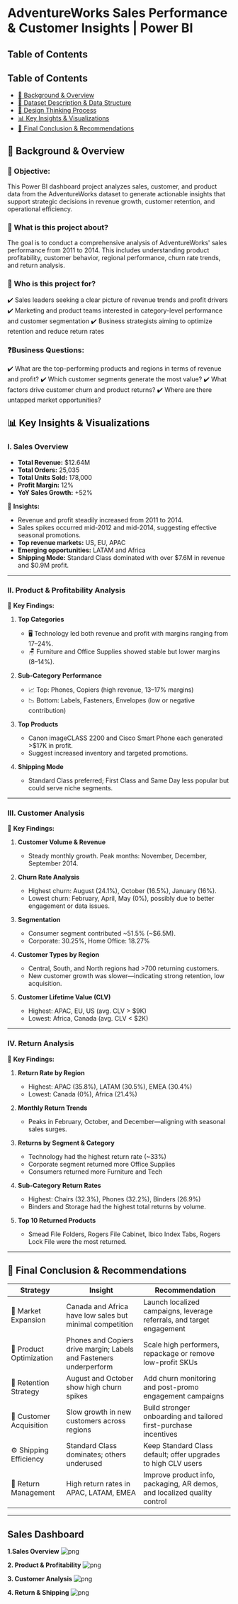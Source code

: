 # AdventureWorks Sales Performance & Customer Insights | Power BI

## Table of Contents
## Table of Contents  
- [📌 Background & Overview](#background--overview)  
- [📂 Dataset Description & Data Structure](#dataset-description--data-structure)  
- [🧠 Design Thinking Process](#design-thinking-process)  
- [📊 Key Insights & Visualizations](#key-insights--visualizations)  
- [🔎 Final Conclusion & Recommendations](#final-conclusion--recommendations)

## 📌 Background & Overview
### 🎯 Objective:
This Power BI dashboard project analyzes sales, customer, and product data from the AdventureWorks dataset to generate actionable insights that support strategic decisions in revenue growth, customer retention, and operational efficiency.

### 📖 What is this project about?
The goal is to conduct a comprehensive analysis of AdventureWorks' sales performance from 2011 to 2014. This includes understanding product profitability, customer behavior, regional performance, churn rate trends, and return analysis.

### 👤 Who is this project for?
✔️ Sales leaders seeking a clear picture of revenue trends and profit drivers
✔️ Marketing and product teams interested in category-level performance and customer segmentation
✔️ Business strategists aiming to optimize retention and reduce return rates

### ❓Business Questions:
✔️ What are the top-performing products and regions in terms of revenue and profit?
✔️ Which customer segments generate the most value?
✔️ What factors drive customer churn and product returns?
✔️ Where are there untapped market opportunities?

## 📊 Key Insights & Visualizations  

### I. Sales Overview  

- **Total Revenue:** $12.64M  
- **Total Orders:** 25,035  
- **Total Units Sold:** 178,000  
- **Profit Margin:** 12%  
- **YoY Sales Growth:** +52%

📌 **Insights:**  
- Revenue and profit steadily increased from 2011 to 2014.  
- Sales spikes occurred mid-2012 and mid-2014, suggesting effective seasonal promotions.  
- **Top revenue markets:** US, EU, APAC  
- **Emerging opportunities:** LATAM and Africa  
- **Shipping Mode:** Standard Class dominated with over $7.6M in revenue and $0.9M profit.

---

### II. Product & Profitability Analysis  

📌 **Key Findings:**  
1. **Top Categories**  
   - 🖥️ Technology led both revenue and profit with margins ranging from 17–24%.  
   - 🪑 Furniture and Office Supplies showed stable but lower margins (8–14%).

2. **Sub-Category Performance**  
   - 📈 Top: Phones, Copiers (high revenue, 13–17% margins)  
   - 📉 Bottom: Labels, Fasteners, Envelopes (low or negative contribution)

3. **Top Products**  
   - Canon imageCLASS 2200 and Cisco Smart Phone each generated >$17K in profit.  
   - Suggest increased inventory and targeted promotions.

4. **Shipping Mode**  
   - Standard Class preferred; First Class and Same Day less popular but could serve niche segments.

---

### III. Customer Analysis  

📌 **Key Findings:**  
1. **Customer Volume & Revenue**  
   - Steady monthly growth. Peak months: November, December, September 2014.

2. **Churn Rate Analysis**  
   - Highest churn: August (24.1%), October (16.5%), January (16%).  
   - Lowest churn: February, April, May (0%), possibly due to better engagement or data issues.

3. **Segmentation**  
   - Consumer segment contributed ~51.5% (~$6.5M).  
   - Corporate: 30.25%, Home Office: 18.27%

4. **Customer Types by Region**  
   - Central, South, and North regions had >700 returning customers.  
   - New customer growth was slower—indicating strong retention, low acquisition.

5. **Customer Lifetime Value (CLV)**  
   - Highest: APAC, EU, US (avg. CLV > $9K)  
   - Lowest: Africa, Canada (avg. CLV < $2K)

---

### IV. Return Analysis  

📌 **Key Findings:**  
1. **Return Rate by Region**  
   - Highest: APAC (35.8%), LATAM (30.5%), EMEA (30.4%)  
   - Lowest: Canada (0%), Africa (21.4%)

2. **Monthly Return Trends**  
   - Peaks in February, October, and December—aligning with seasonal sales surges.

3. **Returns by Segment & Category**  
   - Technology had the highest return rate (~33%)  
   - Corporate segment returned more Office Supplies  
   - Consumers returned more Furniture and Tech

4. **Sub-Category Return Rates**  
   - Highest: Chairs (32.3%), Phones (32.2%), Binders (26.9%)  
   - Binders and Storage had the highest total returns by volume.

5. **Top 10 Returned Products**  
   - Smead File Folders, Rogers File Cabinet, Ibico Index Tabs, Rogers Lock File were the most returned.

---

## 🔎 Final Conclusion & Recommendations  

| Strategy                      | Insight                                                                 | Recommendation                                                                 |
|------------------------------|-------------------------------------------------------------------------|---------------------------------------------------------------------------------|
| 🚀 Market Expansion           | Canada and Africa have low sales but minimal competition                | Launch localized campaigns, leverage referrals, and target engagement          |
| 🧠 Product Optimization       | Phones and Copiers drive margin; Labels and Fasteners underperform      | Scale high performers, repackage or remove low-profit SKUs                    |
| 👥 Retention Strategy         | August and October show high churn spikes                               | Add churn monitoring and post-promo engagement campaigns                        |
| 🛒 Customer Acquisition       | Slow growth in new customers across regions                              | Build stronger onboarding and tailored first-purchase incentives              |
| ⚙️ Shipping Efficiency        | Standard Class dominates; others underused                              | Keep Standard Class default; offer upgrades to high CLV users                 |
| 🔄 Return Management          | High return rates in APAC, LATAM, EMEA                                  | Improve product info, packaging, AR demos, and localized quality control       |

---

## Sales Dashboard

**1.Sales Overview**
![png](https://github.com/caseytientruong/PowerBI-Adventure-Works-Analytics/blob/main/Overview.png)


**2. Product & Profitability**
![png](https://github.com/caseytientruong/PowerBI-Adventure-Works-Analytics/blob/main/Product.png)


**3. Customer Analysis**
![png](https://github.com/caseytientruong/PowerBI-Adventure-Works-Analytics/blob/main/Customer.png)


**4. Return & Shipping**
![png](https://github.com/caseytientruong/PowerBI-Adventure-Works-Analytics/blob/main/Return.png)

